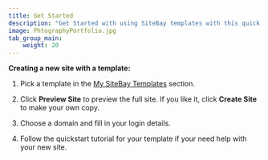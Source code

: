 ```yaml
---
title: Get Started
description: "Get Started with using SiteBay templates with this quick start tutorial. Pick a template, create a site, and modify it."
image: PhtographyPortfolio.jpg
tab_group_main:
    weight: 20
---
```



**Creating a new site with a template:**

1.  Pick a template in the [My SiteBay Templates](https://my.sitebay.org/templates) section. 

1.  Click **Preview Site** to preview the full site. If you like it, click **Create Site** to make your own copy.

1.  Choose a domain and fill in your login details. 

1.  Follow the quickstart tutorial for your template if your need help with your new site.